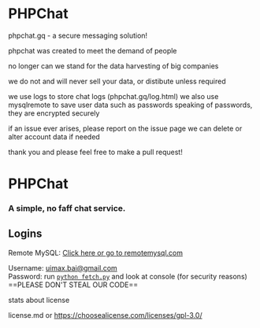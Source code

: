 # PHPChat
phpchat.gq - a secure messaging solution!

phpchat was created to meet the demand of people

no longer can we stand for the data harvesting of big companies

we do not and will never sell your data, or distibute unless required

we use logs to store chat logs (phpchat.gq/log.html)
we also use mysqlremote to save user data such as passwords
speaking of passwords, they are encrypted securely

if an issue ever arises, please report on the issue page
we can delete or alter account data if needed

thank you and please feel free to make a pull request!


# PHPChat

### A simple, no faff chat service.

## Logins
Remote MySQL: [Click here or go to remotemysql.com](https://www.remotemysql.com)

Username: uimax.bai@gmail.com
<br>Password: run [`python fetch.py`](/fetch.py) and look at console (for security reasons)
==PLEASE DON'T STEAL OUR CODE==

stats about license

license.md 
or
https://choosealicense.com/licenses/gpl-3.0/
